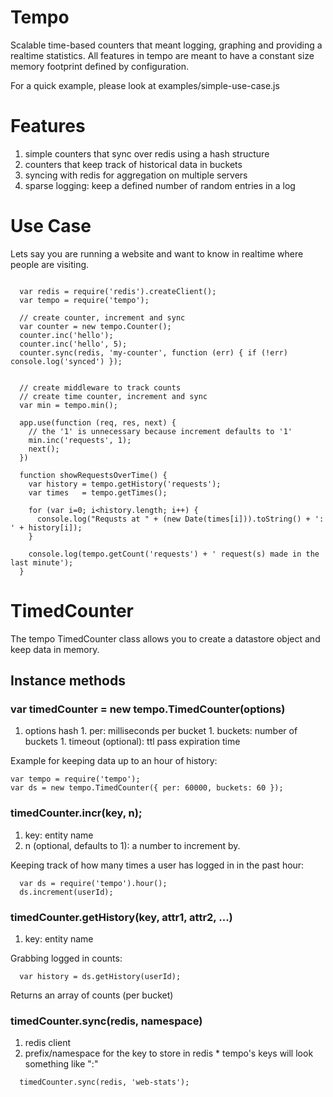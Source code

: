 # Tempo

Scalable time-based counters that meant logging, graphing and providing a realtime statistics. All features in tempo are meant to have a constant size memory footprint defined by configuration.

For a quick example, please look at examples/simple-use-case.js

# Features

  1. simple counters that sync over redis using a hash structure
  1. counters that keep track of historical data in buckets
  1. syncing with redis for aggregation on multiple servers
  1. sparse logging: keep a defined number of random entries in a log


# Use Case

Lets say you are running a website and want to know in realtime where people are visiting.

```

  var redis = require('redis').createClient();
  var tempo = require('tempo');

  // create counter, increment and sync
  var counter = new tempo.Counter();
  counter.inc('hello');
  counter.inc('hello', 5);
  counter.sync(redis, 'my-counter', function (err) { if (!err) console.log('synced') });


  // create middleware to track counts
  // create time counter, increment and sync
  var min = tempo.min();

  app.use(function (req, res, next) {
    // the '1' is unnecessary because increment defaults to '1'
    min.inc('requests', 1); 
    next();
  })

  function showRequestsOverTime() {
    var history = tempo.getHistory('requests');
    var times   = tempo.getTimes();

    for (var i=0; i<history.length; i++) {
      console.log("Requsts at " + (new Date(times[i])).toString() + ': ' + history[i]); 
    }

    console.log(tempo.getCount('requests') + ' request(s) made in the last minute'); 
  }

```

# TimedCounter

The tempo TimedCounter class allows you to create a datastore object and keep
data in memory.

## Instance methods

### var timedCounter = new tempo.TimedCounter(options)

  1. options hash
    1. per: milliseconds per bucket
    1. buckets: number of buckets
    1. timeout (optional): ttl pass expiration time

Example for keeping data up to an hour of history:

```
var tempo = require('tempo');
var ds = new tempo.TimedCounter({ per: 60000, buckets: 60 });
```

### timedCounter.incr(key, n);

  1. key: entity name
  1. n (optional, defaults to 1): a number to increment by.

Keeping track of how many times a user has logged in in the past hour:
```
  var ds = require('tempo').hour();
  ds.increment(userId);
```

### timedCounter.getHistory(key, attr1, attr2, ...)

   1. key: entity name

Grabbing logged in counts:

```
  var history = ds.getHistory(userId);
```

Returns an array of counts (per bucket)


### timedCounter.sync(redis, namespace)

  1. redis client  
  1. prefix/namespace for the key to store in redis
    * tempo's keys will look something like "<namespace>:<timestamp>"

```
  timedCounter.sync(redis, 'web-stats');
```
